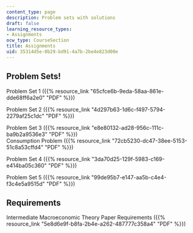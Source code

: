 ```yaml
---
content_type: page
description: Problem sets with solutions
draft: false
learning_resource_types:
- Assignments
ocw_type: CourseSection
title: Assignments
uid: 35314d5e-0b29-bd91-4a7b-2be4e823d00e
---
```

## Problem Sets!

Problem Set 1 ({{% resource_link "65cfce6b-9eda-58aa-861e-dde68ff6a2e0" "PDF" %}})

Problem Set 2 ({{% resource_link "4d297b63-1d6c-f497-5794-2279af25c1dc" "PDF" %}})

Problem Set 3 ({{% resource_link "e8e80132-ad28-956c-111c-ba9b2a9536e3" "PDF" %}})   
Consumption Problem ({{% resource_link "72cb5230-dc47-38ee-5153-51c8a53cffd4" "PDF" %}})

Problem Set 4 ({{% resource_link "3da70d25-129f-5983-c169-e414ba05c360" "PDF" %}})

Problem Set 5 ({{% resource_link "99de95b7-e147-aa5b-c4e4-f3c4e5a9515d" "PDF" %}})

## Requirements

Intermediate Macroeconomic Theory Paper Requirements ({{% resource_link "5e8d6e9f-b8fa-2b4e-a262-487777c358a4" "PDF" %}})